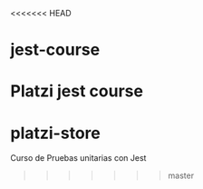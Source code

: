 <<<<<<< HEAD
# jest-course
Platzi jest course
=======
# platzi-store
Curso de Pruebas unitarias con Jest
>>>>>>> master

